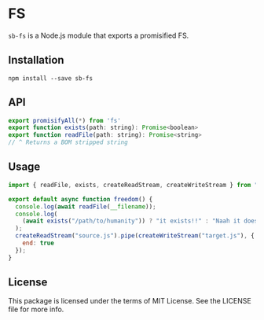 # FS

`sb-fs` is a Node.js module that exports a promisified FS.

## Installation

```
npm install --save sb-fs
```

## API

```js
export promisifyAll(*) from 'fs'
export function exists(path: string): Promise<boolean>
export function readFile(path: string): Promise<string>
// ^ Returns a BOM stripped string
```

## Usage

```js
import { readFile, exists, createReadStream, createWriteStream } from "sb-fs";

export default async function freedom() {
  console.log(await readFile(__filename));
  console.log(
    (await exists("/path/to/humanity")) ? "it exists!!" : "Naah it doesnt exist"
  );
  createReadStream("source.js").pipe(createWriteStream("target.js"), {
    end: true
  });
}
```

## License

This package is licensed under the terms of MIT License. See the LICENSE file for more info.
